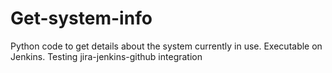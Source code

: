 # Get-system-info
Python code to get details about the system currently in use. Executable on Jenkins. Testing jira-jenkins-github integration
